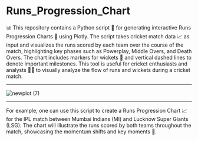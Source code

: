 # Runs_Progression_Chart

📊 This repository contains a Python script 🐍 for generating interactive Runs Progression Charts 🏏 using Plotly. The script takes cricket match data 📈 as input and visualizes the runs scored by each team over the course of the match, highlighting key phases such as Powerplay, Middle Overs, and Death Overs. The chart includes markers for wickets 🎯 and vertical dashed lines to denote important milestones. This tool is useful for cricket enthusiasts and analysts 🧑‍🔬 to visually analyze the flow of runs and wickets during a cricket match.

-----------------------------------------------------------------------------------------------------------------------------------------------------


![newplot (7)](https://github.com/GaneshPatilDS/Runs_Progression_Chart/assets/123234894/ec12067b-0c22-4c93-9290-2109c71e6dc8)








----------------------------------------------------------------------------------------------------------------------------------------------------
For example, one can use this script to create a Runs Progression Chart 📈 for the IPL match between Mumbai Indians (MI) and Lucknow Super Giants (LSG). The chart will illustrate the runs scored by both teams throughout the match, showcasing the momentum shifts and key moments 🏏.


